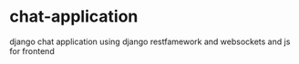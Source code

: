 # chat-application
django chat application using django restfamework and websockets and js for frontend
